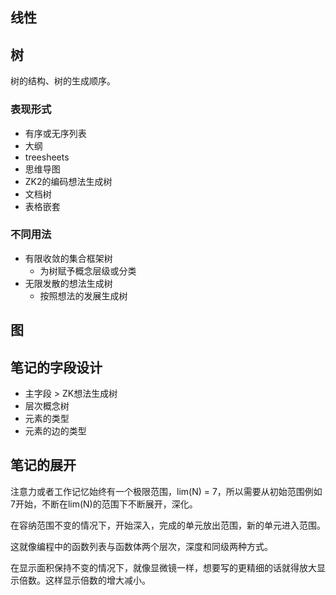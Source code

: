 ## 线性

## 树

树的结构、树的生成顺序。
### 表现形式
- 有序或无序列表
- 大纲
- treesheets
- 思维导图
- ZK2的编码想法生成树
- 文档树
- 表格嵌套

### 不同用法
- 有限收敛的集合框架树
	- 为树赋予概念层级或分类
- 无限发散的想法生成树
	- 按照想法的发展生成树

## 图


## 笔记的字段设计

- 主字段 > ZK想法生成树
- 层次概念树
- 元素的类型
- 元素的边的类型

## 笔记的展开

注意力或者工作记忆始终有一个极限范围，lim(N) = 7，所以需要从初始范围例如7开始，不断在lim(N)的范围下不断展开，深化。

在容纳范围不变的情况下，开始深入，完成的单元放出范围，新的单元进入范围。

这就像编程中的函数列表与函数体两个层次，深度和同级两种方式。

在显示面积保持不变的情况下，就像显微镜一样，想要写的更精细的话就得放大显示倍数。这样显示倍数的增大减小。